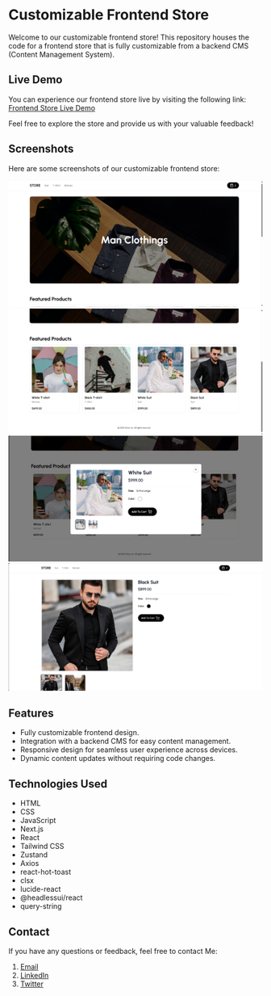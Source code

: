 # Customizable Frontend Store

Welcome to our customizable frontend store! This repository houses the code for a frontend store that is fully customizable from a backend CMS (Content Management System).

## Live Demo

You can experience our frontend store live by visiting the following link: [Frontend Store Live Demo](https://store-cms-dashboard.vercel.app)

Feel free to explore the store and provide us with your valuable feedback!

## Screenshots

Here are some screenshots of our customizable frontend store:

![Screenshot 1](/screenshots/Store_1.png)
![Screenshot 2](/screenshots/Store_2.png)
![Screenshot 3](/screenshots/Store_3.png)
![Screenshot 4](/screenshots/Store_4.png)

## Features

- Fully customizable frontend design.
- Integration with a backend CMS for easy content management.
- Responsive design for seamless user experience across devices.
- Dynamic content updates without requiring code changes.

## Technologies Used

- HTML
- CSS
- JavaScript
- Next.js
- React
- Tailwind CSS
- Zustand
- Axios
- react-hot-toast
- clsx
- lucide-react
- @headlessui/react
- query-string

## Contact

If you have any questions or feedback, feel free to contact Me:

1. [Email](sp.webdev2024@gmail.com)
2. [LinkedIn](https://www.linkedin.com/in/sarhan-patel-20241c)
3. [Twitter](https://twitter.com/SarhanWebDev)
